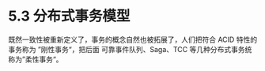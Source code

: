 # 5.3 分布式事务模型

既然一致性被重新定义了，事务的概念自然也被拓展了，人们把符合 ACID 特性的事务称为 ”刚性事务“，把后面 可靠事件队列、Saga、TCC 等几种分布式事务统称为”柔性事务“。
